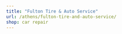 ```yaml
---
title: "Fulton Tire & Auto Service"
url: /athens/fulton-tire-and-auto-service/
shop: car repair
---
```


